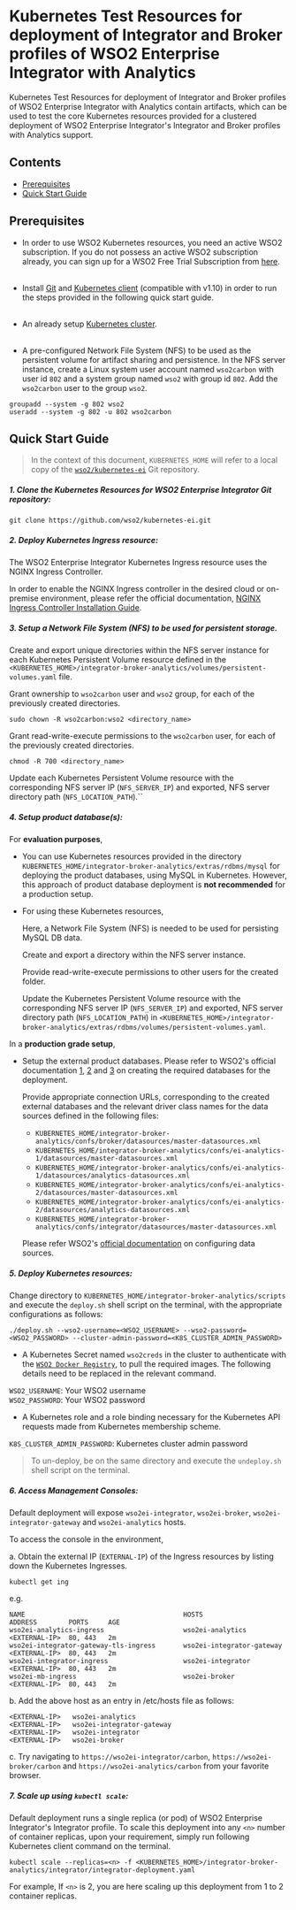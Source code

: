 # Kubernetes Test Resources for deployment of Integrator and Broker profiles of WSO2 Enterprise Integrator with Analytics

Kubernetes Test Resources for deployment of Integrator and Broker profiles of WSO2 Enterprise Integrator with Analytics
contain artifacts, which can be used to test the core Kubernetes resources provided for a clustered deployment
of WSO2 Enterprise Integrator's Integrator and Broker profiles with Analytics support.

## Contents

* [Prerequisites](#prerequisites)
* [Quick Start Guide](#quick-start-guide)

## Prerequisites

* In order to use WSO2 Kubernetes resources, you need an active WSO2 subscription. If you do not possess an active
WSO2 subscription already, you can sign up for a WSO2 Free Trial Subscription from [here](https://wso2.com/free-trial-subscription).<br><br>

* Install [Git](https://git-scm.com/book/en/v2/Getting-Started-Installing-Git) and [Kubernetes client](https://kubernetes.io/docs/tasks/tools/install-kubectl/) (compatible with v1.10)
in order to run the steps provided in the following quick start guide.<br><br>

* An already setup [Kubernetes cluster](https://kubernetes.io/docs/setup/pick-right-solution/).<br><br>

* A pre-configured Network File System (NFS) to be used as the persistent volume for artifact sharing and persistence.
In the NFS server instance, create a Linux system user account named `wso2carbon` with user id `802` and a system group named `wso2` with group id `802`.
Add the `wso2carbon` user to the group `wso2`.

```
groupadd --system -g 802 wso2
useradd --system -g 802 -u 802 wso2carbon
```

## Quick Start Guide

>In the context of this document, `KUBERNETES_HOME` will refer to a local copy of the [`wso2/kubernetes-ei`](https://github.com/wso2/kubernetes-ei/)
Git repository.<br>

##### 1. Clone the Kubernetes Resources for WSO2 Enterprise Integrator Git repository:

```
git clone https://github.com/wso2/kubernetes-ei.git
```

##### 2. Deploy Kubernetes Ingress resource:

The WSO2 Enterprise Integrator Kubernetes Ingress resource uses the NGINX Ingress Controller.

In order to enable the NGINX Ingress controller in the desired cloud or on-premise environment,
please refer the official documentation, [NGINX Ingress Controller Installation Guide](https://kubernetes.github.io/ingress-nginx/deploy/).

##### 3. Setup a Network File System (NFS) to be used for persistent storage.

Create and export unique directories within the NFS server instance for each Kubernetes Persistent Volume resource defined in the
`<KUBERNETES_HOME>/integrator-broker-analytics/volumes/persistent-volumes.yaml` file.

Grant ownership to `wso2carbon` user and `wso2` group, for each of the previously created directories.

```
sudo chown -R wso2carbon:wso2 <directory_name>
```

Grant read-write-execute permissions to the `wso2carbon` user, for each of the previously created directories.

```
chmod -R 700 <directory_name>
```

Update each Kubernetes Persistent Volume resource with the corresponding NFS server IP (`NFS_SERVER_IP`) and exported, NFS server directory path (`NFS_LOCATION_PATH`).``

##### 4. Setup product database(s):

For **evaluation purposes**,

* You can use Kubernetes resources provided in the directory `KUBERNETES_HOME/integrator-broker-analytics/extras/rdbms/mysql`
for deploying the product databases, using MySQL in Kubernetes. However, this approach of product database deployment is
**not recommended** for a production setup.

* For using these Kubernetes resources,

  Here, a Network File System (NFS) is needed to be used for persisting MySQL DB data.    
  
  Create and export a directory within the NFS server instance.
        
  Provide read-write-execute permissions to other users for the created folder.
        
  Update the Kubernetes Persistent Volume resource with the corresponding NFS server IP (`NFS_SERVER_IP`) and exported,
  NFS server directory path (`NFS_LOCATION_PATH`) in `<KUBERNETES_HOME>/integrator-broker-analytics/extras/rdbms/volumes/persistent-volumes.yaml`.
  
In a **production grade setup**,

* Setup the external product databases. Please refer to WSO2's official documentation [1](https://docs.wso2.com/display/EI620/Clustering+the+ESB+Profile#ClusteringtheESBProfile-Creatingthedatabases),
  [2](https://docs.wso2.com/display/EI620/Clustering+the+Message+Broker+Profile#ClusteringtheMessageBrokerProfile-Creatingthedatabases) and
  [3](https://docs.wso2.com/display/EI620/Minimum+High+Availability+Deployment) on creating the required databases for the deployment.
  
  Provide appropriate connection URLs, corresponding to the created external databases and the relevant driver class names for the data sources defined in
  the following files:
  
  * `KUBERNETES_HOME/integrator-broker-analytics/confs/broker/datasources/master-datasources.xml`
  * `KUBERNETES_HOME/integrator-broker-analytics/confs/ei-analytics-1/datasources/master-datasources.xml`
  * `KUBERNETES_HOME/integrator-broker-analytics/confs/ei-analytics-1/datasources/analytics-datasources.xml`
  * `KUBERNETES_HOME/integrator-broker-analytics/confs/ei-analytics-2/datasources/master-datasources.xml`
  * `KUBERNETES_HOME/integrator-broker-analytics/confs/ei-analytics-2/datasources/analytics-datasources.xml`
  * `KUBERNETES_HOME/integrator-broker-analytics/confs/integrator/datasources/master-datasources.xml`
  
  Please refer WSO2's [official documentation](https://docs.wso2.com/display/ADMIN44x/Configuring+master-datasources.xml) on configuring data sources.

##### 5. Deploy Kubernetes resources:

Change directory to `KUBERNETES_HOME/integrator-broker-analytics/scripts` and execute the `deploy.sh` shell script on the terminal, with the appropriate configurations as follows:

```
./deploy.sh --wso2-username=<WSO2_USERNAME> --wso2-password=<WSO2_PASSWORD> --cluster-admin-password=<K8S_CLUSTER_ADMIN_PASSWORD>
```

* A Kubernetes Secret named `wso2creds` in the cluster to authenticate with the [`WSO2 Docker Registry`](https://docker.wso2.com), to pull the required images.
The following details need to be replaced in the relevant command.

`WSO2_USERNAME`: Your WSO2 username<br>
`WSO2_PASSWORD`: Your WSO2 password

* A Kubernetes role and a role binding necessary for the Kubernetes API requests made from Kubernetes membership scheme.

`K8S_CLUSTER_ADMIN_PASSWORD`: Kubernetes cluster admin password

>To un-deploy, be on the same directory and execute the `undeploy.sh` shell script on the terminal.

##### 6. Access Management Consoles:

Default deployment will expose `wso2ei-integrator`, `wso2ei-broker`, `wso2ei-integrator-gateway` and `wso2ei-analytics` hosts.

To access the console in the environment,

a. Obtain the external IP (`EXTERNAL-IP`) of the Ingress resources by listing down the Kubernetes Ingresses.

```
kubectl get ing
```

e.g.

```
NAME                                        HOSTS                       ADDRESS        PORTS     AGE
wso2ei-analytics-ingress                    wso2ei-analytics            <EXTERNAL-IP>  80, 443   2m
wso2ei-integrator-gateway-tls-ingress       wso2ei-integrator-gateway   <EXTERNAL-IP>  80, 443   2m
wso2ei-integrator-ingress                   wso2ei-integrator           <EXTERNAL-IP>  80, 443   2m
wso2ei-mb-ingress                           wso2ei-broker               <EXTERNAL-IP>  80, 443   2m
```

b. Add the above host as an entry in /etc/hosts file as follows:

```
<EXTERNAL-IP>	wso2ei-analytics
<EXTERNAL-IP>	wso2ei-integrator-gateway
<EXTERNAL-IP>	wso2ei-integrator
<EXTERNAL-IP>	wso2ei-broker
```

c. Try navigating to `https://wso2ei-integrator/carbon`, `https://wso2ei-broker/carbon` and `https://wso2ei-analytics/carbon` from your favorite browser.

##### 7. Scale up using `kubectl scale`:

Default deployment runs a single replica (or pod) of WSO2 Enterprise Integrator's Integrator profile. To scale this deployment into any `<n>` number of
container replicas, upon your requirement, simply run following Kubernetes client command on the terminal.

```
kubectl scale --replicas=<n> -f <KUBERNETES_HOME>/integrator-broker-analytics/integrator/integrator-deployment.yaml
```

For example, If `<n>` is 2, you are here scaling up this deployment from 1 to 2 container replicas.
